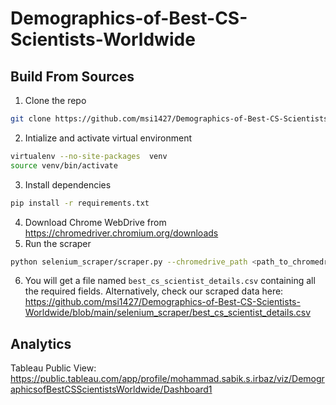 # Demographics-of-Best-CS-Scientists-Worldwide

## Build From Sources
1. Clone the repo
```bash
git clone https://github.com/msi1427/Demographics-of-Best-CS-Scientists-Worldwide.git
```
2. Intialize and activate virtual environment
```bash
virtualenv --no-site-packages  venv
source venv/bin/activate
```
3. Install dependencies
```bash
pip install -r requirements.txt
```
4. Download Chrome WebDrive from https://chromedriver.chromium.org/downloads 
5. Run the scraper
```bash
python selenium_scraper/scraper.py --chromedrive_path <path_to_chromedriver>
```
6. You will get a file named `best_cs_scientist_details.csv` containing all the required fields. 
Alternatively, check our scraped data here: https://github.com/msi1427/Demographics-of-Best-CS-Scientists-Worldwide/blob/main/selenium_scraper/best_cs_scientist_details.csv

## Analytics
Tableau Public View: https://public.tableau.com/app/profile/mohammad.sabik.s.irbaz/viz/DemographicsofBestCSScientistsWorldwide/Dashboard1
